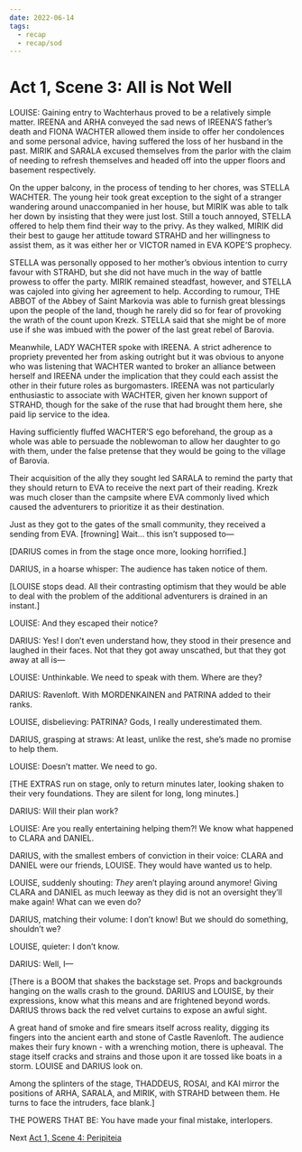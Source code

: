 ```yaml
---
date: 2022-06-14
tags:
  - recap
  - recap/sod
---
```

# Act 1, Scene 3: All is Not Well

LOUISE: Gaining entry to Wachterhaus proved to be a relatively simple matter. IREENA and ARHA conveyed the sad news of IREENA’S father’s death and FIONA WACHTER allowed them inside to offer her condolences and some personal advice, having suffered the loss of her husband in the past. MIRIK and SARALA excused themselves from the parlor with the claim of needing to refresh themselves and headed off into the upper floors and basement respectively.

On the upper balcony, in the process of tending to her chores, was STELLA WACHTER. The young heir took great exception to the sight of a stranger wandering around unaccompanied in her house, but MIRIK was able to talk her down by insisting that they were just lost. Still a touch annoyed, STELLA offered to help them find their way to the privy. As they walked, MIRIK did their best to gauge her attitude toward STRAHD and her willingness to assist them, as it was either her or VICTOR named in EVA KOPE’S prophecy.

STELLA was personally opposed to her mother’s obvious intention to curry favour with STRAHD, but she did not have much in the way of battle prowess to offer the party. MIRIK remained steadfast, however, and STELLA was cajoled into giving her agreement to help. According to rumour, THE ABBOT of the Abbey of Saint Markovia was able to furnish great blessings upon the people of the land, though he rarely did so for fear of provoking the wrath of the count upon Krezk. STELLA said that she might be of more use if she was imbued with the power of the last great rebel of Barovia.

Meanwhile, LADY WACHTER spoke with IREENA. A strict adherence to propriety prevented her from asking outright but it was obvious to anyone who was listening that WACHTER wanted to broker an alliance between herself and IREENA under the implication that they could each assist the other in their future roles as burgomasters. IREENA was not particularly enthusiastic to associate with WACHTER, given her known support of STRAHD, though for the sake of the ruse that had brought them here, she paid lip service to the idea.

Having sufficiently fluffed WACHTER’S ego beforehand, the group as a whole was able to persuade the noblewoman to allow her daughter to go with them, under the false pretense that they would be going to the village of Barovia.

Their acquisition of the ally they sought led SARALA to remind the party that they should return to EVA to receive the next part of their reading. Krezk was much closer than the campsite where EVA commonly lived which caused the adventurers to prioritize it as their destination.

Just as they got to the gates of the small community, they received a sending from EVA. [frowning] Wait… this isn’t supposed to—

[DARIUS comes in from the stage once more, looking horrified.]

DARIUS, in a hoarse whisper: The audience has taken notice of them.

[LOUISE stops dead. All their contrasting optimism that they would be able to deal with the problem of the additional adventurers is drained in an instant.]

LOUISE: And they escaped their notice?

DARIUS: Yes! I don’t even understand how, they stood in their presence and laughed in their faces. Not that they got away unscathed, but that they got away at all is—

LOUISE: Unthinkable. We need to speak with them. Where are they?

DARIUS: Ravenloft. With MORDENKAINEN and PATRINA added to their ranks.

LOUISE, disbelieving: PATRINA? Gods, I really underestimated them.

DARIUS, grasping at straws: At least, unlike the rest, she’s made no promise to help them.

LOUISE: Doesn’t matter. We need to go.

[THE EXTRAS run on stage, only to return minutes later, looking shaken to their very foundations. They are silent for long, long minutes.]

DARIUS: Will their plan work?

LOUISE: Are you really entertaining helping them?! We know what happened to CLARA and DANIEL.

DARIUS, with the smallest embers of conviction in their voice: CLARA and DANIEL were our friends, LOUISE. They would have wanted us to help.

LOUISE, suddenly shouting: *They* aren’t playing around anymore! Giving CLARA and DANIEL as much leeway as they did is not an oversight they’ll make again! What can we even do?

DARIUS, matching their volume: I don’t know! But we should do something, shouldn’t we?

LOUISE, quieter: I don’t know.

DARIUS: Well, I—

[There is a BOOM that shakes the backstage set. Props and backgrounds hanging on the walls crash to the ground. DARIUS and LOUISE, by their expressions, know what this means and are frightened beyond words. DARIUS throws back the red velvet curtains to expose an awful sight.

A great hand of smoke and fire smears itself across reality, digging its fingers into the ancient earth and stone of Castle Ravenloft. The audience makes their fury known - with a wrenching motion, there is upheaval. The stage itself cracks and strains and those upon it are tossed like boats in a storm. LOUISE and DARIUS look on.

Among the splinters of the stage, THADDEUS, ROSAI, and KAI mirror the positions of ARHA, SARALA, and MIRIK, with STRAHD between them. He turns to face the intruders, face blank.]

THE POWERS THAT BE: You have made your final mistake, interlopers.

Next
[Act 1, Scene 4: Peripiteia](Act%204,%20Scene%2004%20Peripiteia.md)